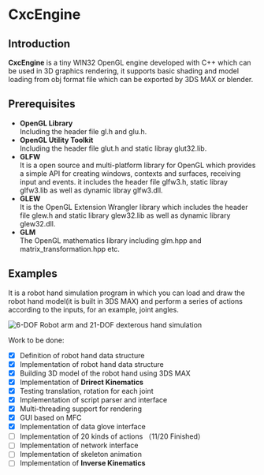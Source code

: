 # CxcEngine

## Introduction

 **CxcEngine** is a tiny WIN32 OpenGL engine developed with C++ which can be used in 3D graphics rendering, it supports basic shading and model loading from obj format file which can be exported by 3DS MAX or blender.

## Prerequisites

- **OpenGL Library**  
  Including the header file gl.h and glu.h.
- **OpenGL Utility Toolkit**  
  Including the header file glut.h and static libray glut32.lib.
- **GLFW**  
  It is a open source and multi-platform library for OpenGL which provides a simple API for creating windows, contexts and surfaces, receiving input and events. it includes the header file glfw3.h, static libray glfw3.lib as well as dynamic libray glfw3.dll.
- **GLEW**  
  It is the OpenGL Extension Wrangler library which includes the header file glew.h and static library glew32.lib as well as dynamic library glew32.dll.
- **GLM**  
  The OpenGL mathematics library including glm.hpp and matrix_transformation.hpp etc.
  
## Examples

  It is a robot hand simulation program in which you can load and draw the robot hand model(it is built in 3DS MAX) and perform a series of actions according to the inputs, for an example, joint angles.

![6-DOF Robot arm and 21-DOF dexterous hand simulation](http://github.com/cxcscut/CxcEngine/raw/master/Img/Robothand.png)

Work to be done:

- [x] Definition of  robot hand data structure
- [x] Implementation of robot hand data structure
- [x] Building 3D model of the robot hand using 3DS MAX
- [x] Implementation of **Drirect Kinematics**
- [x] Testing translation, rotation for each joint
- [x] Implementation of script parser and interface
- [x] Multi-threading support for rendering 
- [x] GUI based on MFC
- [x] Implementation of data glove interface
- [ ] Implementation of 20 kinds of actions （11/20 Finished）
- [ ] Implementation of network interface
- [ ] Implementation of skeleton animation
- [ ] Implementation of **Inverse Kinematics**
